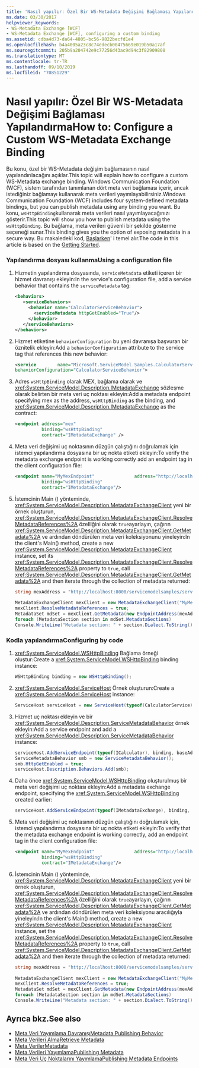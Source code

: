 ```yaml
---
title: 'Nasıl yapılır: Özel Bir WS-Metadata Değişimi Bağlaması Yapılandırma'
ms.date: 03/30/2017
helpviewer_keywords:
- WS-Metadata Exchange [WCF]
- WS-Metadata Exchange [WCF], configuring a custom binding
ms.assetid: cdba4d73-da64-4805-bc56-9822becfd1e4
ms.openlocfilehash: b4a4005a23c8c74edecb00475669e019b50a17af
ms.sourcegitcommit: 205b9a204742e9c77256d43ac9d94c3f82909808
ms.translationtype: MT
ms.contentlocale: tr-TR
ms.lasthandoff: 09/10/2019
ms.locfileid: "70851229"
---
```

# <a name="how-to-configure-a-custom-ws-metadata-exchange-binding"></a><span data-ttu-id="5d0ab-102">Nasıl yapılır: Özel Bir WS-Metadata Değişimi Bağlaması Yapılandırma</span><span class="sxs-lookup"><span data-stu-id="5d0ab-102">How to: Configure a Custom WS-Metadata Exchange Binding</span></span>
<span data-ttu-id="5d0ab-103">Bu konu, özel bir WS-Metadata değişim bağlamasının nasıl yapılandırılacağını açıklar.</span><span class="sxs-lookup"><span data-stu-id="5d0ab-103">This topic will explain how to configure a custom WS-Metadata exchange binding.</span></span> <span data-ttu-id="5d0ab-104">Windows Communication Foundation (WCF), sistem tarafından tanımlanan dört meta veri bağlaması içerir, ancak istediğiniz bağlamayı kullanarak meta verileri yayımlayabilirsiniz.</span><span class="sxs-lookup"><span data-stu-id="5d0ab-104">Windows Communication Foundation (WCF) includes four system-defined metadata bindings, but you can publish metadata using any binding you want.</span></span> <span data-ttu-id="5d0ab-105">Bu konu, `wsHttpBinding`kullanarak meta verileri nasıl yayımlayacağınızı gösterir.</span><span class="sxs-lookup"><span data-stu-id="5d0ab-105">This topic will show you how to publish metadata using the `wsHttpBinding`.</span></span> <span data-ttu-id="5d0ab-106">Bu bağlama, meta verileri güvenli bir şekilde gösterme seçeneği sunar.</span><span class="sxs-lookup"><span data-stu-id="5d0ab-106">This binding gives you the option of exposing metadata in a secure way.</span></span> <span data-ttu-id="5d0ab-107">Bu makaledeki kod, [Başlarken](../samples/getting-started-sample.md)' i temel alır.</span><span class="sxs-lookup"><span data-stu-id="5d0ab-107">The code in this article is based on the [Getting Started](../samples/getting-started-sample.md).</span></span>  
  
### <a name="using-a-configuration-file"></a><span data-ttu-id="5d0ab-108">Yapılandırma dosyası kullanma</span><span class="sxs-lookup"><span data-stu-id="5d0ab-108">Using a configuration file</span></span>  
  
1. <span data-ttu-id="5d0ab-109">Hizmetin yapılandırma dosyasında, `serviceMetadata` etiketi içeren bir hizmet davranışı ekleyin:</span><span class="sxs-lookup"><span data-stu-id="5d0ab-109">In the service's configuration file, add a service behavior that contains the `serviceMetadata` tag:</span></span>  
  
    ```xml  
    <behaviors>  
       <serviceBehaviors>  
         <behavior name="CalculatorServiceBehavior">  
           <serviceMetadata httpGetEnabled="True"/>  
         </behavior>  
       </serviceBehaviors>  
    </behaviors>  
    ```  
  
2. <span data-ttu-id="5d0ab-110">Hizmet etiketine `behaviorConfiguration` bu yeni davranışa başvuran bir öznitelik ekleyin:</span><span class="sxs-lookup"><span data-stu-id="5d0ab-110">Add a `behaviorConfiguration` attribute to the service tag that references this new behavior:</span></span>  
  
    ```xml  
    <service        name="Microsoft.ServiceModel.Samples.CalculatorService"  
    behaviorConfiguration="CalculatorServiceBehavior">   
    ```  
  
3. <span data-ttu-id="5d0ab-111">Adres `wsHttpBinding` olarak MEX, bağlama olarak ve <xref:System.ServiceModel.Description.IMetadataExchange> sözleşme olarak belirten bir meta veri uç noktası ekleyin:</span><span class="sxs-lookup"><span data-stu-id="5d0ab-111">Add a metadata endpoint specifying mex as the address, `wsHttpBinding` as the binding, and <xref:System.ServiceModel.Description.IMetadataExchange> as the contract:</span></span>  
  
    ```xml  
    <endpoint address="mex"  
              binding="wsHttpBinding"  
              contract="IMetadataExchange" />  
    ```  
  
4. <span data-ttu-id="5d0ab-112">Meta veri değişimi uç noktasının düzgün çalıştığını doğrulamak için istemci yapılandırma dosyasına bir uç nokta etiketi ekleyin:</span><span class="sxs-lookup"><span data-stu-id="5d0ab-112">To verify the metadata exchange endpoint is working correctly add an endpoint tag in the client configuration file:</span></span>  
  
    ```xml  
    <endpoint name="MyMexEndpoint"               address="http://localhost:8000/servicemodelsamples/service/mex"  
              binding="wsHttpBinding"  
              contract="IMetadataExchange"/>  
    ```  
  
5. <span data-ttu-id="5d0ab-113">İstemcinin Main () yönteminde, <xref:System.ServiceModel.Description.MetadataExchangeClient> yeni bir örnek oluşturun, <xref:System.ServiceModel.Description.MetadataExchangeClient.ResolveMetadataReferences%2A> özelliğini olarak `true`ayarlayın, çağırın <xref:System.ServiceModel.Description.MetadataExchangeClient.GetMetadata%2A> ve ardından döndürülen meta veri koleksiyonunu yineleyin:</span><span class="sxs-lookup"><span data-stu-id="5d0ab-113">In the client's Main() method, create a new <xref:System.ServiceModel.Description.MetadataExchangeClient> instance, set its <xref:System.ServiceModel.Description.MetadataExchangeClient.ResolveMetadataReferences%2A> property to `true`, call <xref:System.ServiceModel.Description.MetadataExchangeClient.GetMetadata%2A> and then iterate through the collection of metadata returned:</span></span>  
  
    ```csharp
    string mexAddress = "http://localhost:8000/servicemodelsamples/service/mex";  
  
    MetadataExchangeClient mexClient = new MetadataExchangeClient("MyMexEndpoint");  
    mexClient.ResolveMetadataReferences = true;  
    MetadataSet mdSet = mexClient.GetMetadata(new EndpointAddress(mexAddress));  
    foreach (MetadataSection section in mdSet.MetadataSections)  
    Console.WriteLine("Metadata section: " + section.Dialect.ToString());  
    ```  
  
### <a name="configuring-by-code"></a><span data-ttu-id="5d0ab-114">Kodla yapılandırma</span><span class="sxs-lookup"><span data-stu-id="5d0ab-114">Configuring by code</span></span>  
  
1. <span data-ttu-id="5d0ab-115"><xref:System.ServiceModel.WSHttpBinding> Bağlama örneği oluştur:</span><span class="sxs-lookup"><span data-stu-id="5d0ab-115">Create a <xref:System.ServiceModel.WSHttpBinding> binding instance:</span></span>  
  
    ```csharp  
    WSHttpBinding binding = new WSHttpBinding();  
    ```  
  
2. <span data-ttu-id="5d0ab-116"><xref:System.ServiceModel.ServiceHost> Örnek oluşturun:</span><span class="sxs-lookup"><span data-stu-id="5d0ab-116">Create a <xref:System.ServiceModel.ServiceHost> instance:</span></span>  
  
    ```csharp  
    ServiceHost serviceHost = new ServiceHost(typeof(CalculatorService), baseAddress);  
    ```  
  
3. <span data-ttu-id="5d0ab-117">Hizmet uç noktası ekleyin ve bir <xref:System.ServiceModel.Description.ServiceMetadataBehavior> örnek ekleyin:</span><span class="sxs-lookup"><span data-stu-id="5d0ab-117">Add a service endpoint and add a <xref:System.ServiceModel.Description.ServiceMetadataBehavior> instance:</span></span>  
  
    ```csharp  
    serviceHost.AddServiceEndpoint(typeof(ICalculator), binding, baseAddress);  
    ServiceMetadataBehavior smb = new ServiceMetadataBehavior();  
    smb.HttpGetEnabled = true;  
    serviceHost.Description.Behaviors.Add(smb);  
    ```  
  
4. <span data-ttu-id="5d0ab-118">Daha önce <xref:System.ServiceModel.WSHttpBinding> oluşturulmuş bir meta veri değişimi uç noktası ekleyin:</span><span class="sxs-lookup"><span data-stu-id="5d0ab-118">Add a metadata exchange endpoint, specifying the <xref:System.ServiceModel.WSHttpBinding> created earlier:</span></span>  
  
    ```csharp  
    serviceHost.AddServiceEndpoint(typeof(IMetadataExchange), binding, mexAddress);  
    ```  
  
5. <span data-ttu-id="5d0ab-119">Meta veri değişimi uç noktasının düzgün çalıştığını doğrulamak için, istemci yapılandırma dosyasına bir uç nokta etiketi ekleyin:</span><span class="sxs-lookup"><span data-stu-id="5d0ab-119">To verify that the metadata exchange endpoint is working correctly, add an endpoint tag in the client configuration file:</span></span>  
  
    ```xml  
    <endpoint name="MyMexEndpoint"               address="http://localhost:8000/servicemodelsamples/service/mex"  
              binding="wsHttpBinding"  
              contract="IMetadataExchange"/>  
    ```  
  
6. <span data-ttu-id="5d0ab-120">İstemcinin Main () yönteminde, <xref:System.ServiceModel.Description.MetadataExchangeClient> yeni bir örnek oluşturun, <xref:System.ServiceModel.Description.MetadataExchangeClient.ResolveMetadataReferences%2A> özelliğini olarak `true`ayarlayın, çağırın <xref:System.ServiceModel.Description.MetadataExchangeClient.GetMetadata%2A> ve ardından döndürülen meta veri koleksiyonu aracılığıyla yineleyin:</span><span class="sxs-lookup"><span data-stu-id="5d0ab-120">In the client's Main() method, create a new <xref:System.ServiceModel.Description.MetadataExchangeClient> instance, set the <xref:System.ServiceModel.Description.MetadataExchangeClient.ResolveMetadataReferences%2A> property to `true`, call <xref:System.ServiceModel.Description.MetadataExchangeClient.GetMetadata%2A> and then iterate through the collection of metadata returned:</span></span>  
  
    ```csharp  
    string mexAddress = "http://localhost:8000/servicemodelsamples/service/mex";  
  
    MetadataExchangeClient mexClient = new MetadataExchangeClient("MyMexEndpoint");  
    mexClient.ResolveMetadataReferences = true;  
    MetadataSet mdSet = mexClient.GetMetadata(new EndpointAddress(mexAddress));  
    foreach (MetadataSection section in mdSet.MetadataSections)  
    Console.WriteLine("Metadata section: " + section.Dialect.ToString());  
    ```  
  
## <a name="see-also"></a><span data-ttu-id="5d0ab-121">Ayrıca bkz.</span><span class="sxs-lookup"><span data-stu-id="5d0ab-121">See also</span></span>

- [<span data-ttu-id="5d0ab-122">Meta Veri Yayımlama Davranışı</span><span class="sxs-lookup"><span data-stu-id="5d0ab-122">Metadata Publishing Behavior</span></span>](../samples/metadata-publishing-behavior.md)
- [<span data-ttu-id="5d0ab-123">Meta Verileri Alma</span><span class="sxs-lookup"><span data-stu-id="5d0ab-123">Retrieve Metadata</span></span>](../samples/retrieve-metadata.md)
- [<span data-ttu-id="5d0ab-124">Meta Veriler</span><span class="sxs-lookup"><span data-stu-id="5d0ab-124">Metadata</span></span>](../feature-details/metadata.md)
- [<span data-ttu-id="5d0ab-125">Meta Verileri Yayımlama</span><span class="sxs-lookup"><span data-stu-id="5d0ab-125">Publishing Metadata</span></span>](../feature-details/publishing-metadata.md)
- [<span data-ttu-id="5d0ab-126">Meta Veri Uç Noktalarını Yayımlama</span><span class="sxs-lookup"><span data-stu-id="5d0ab-126">Publishing Metadata Endpoints</span></span>](../publishing-metadata-endpoints.md)
